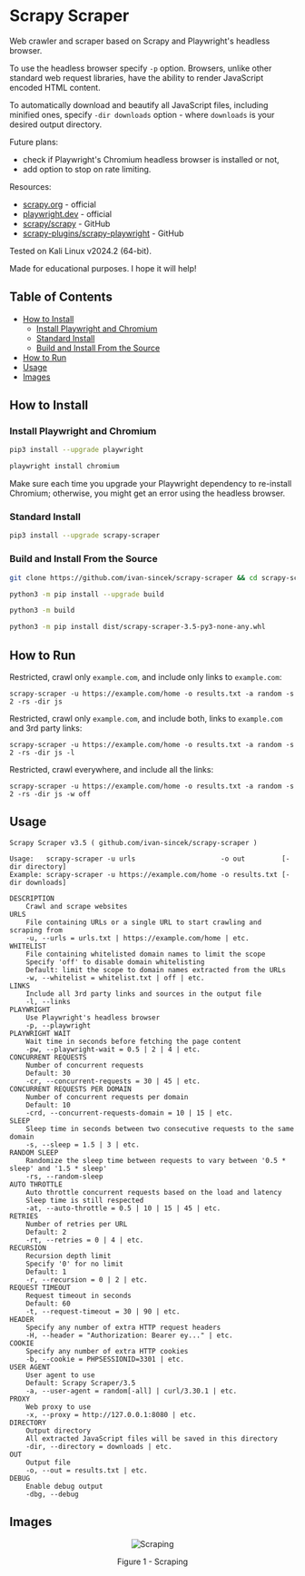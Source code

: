 # Scrapy Scraper

Web crawler and scraper based on Scrapy and Playwright's headless browser.

To use the headless browser specify `-p` option. Browsers, unlike other standard web request libraries, have the ability to render JavaScript encoded HTML content.

To automatically download and beautify all JavaScript files, including minified ones, specify `-dir downloads` option - where `downloads` is your desired output directory.

Future plans:

* check if Playwright's Chromium headless browser is installed or not,
* add option to stop on rate limiting.

Resources:

* [scrapy.org](https://scrapy.org) - official
* [playwright.dev](https://playwright.dev/python/docs/intro) - official
* [scrapy/scrapy](https://github.com/scrapy/scrapy) - GitHub
* [scrapy-plugins/scrapy-playwright](https://github.com/scrapy-plugins/scrapy-playwright) - GitHub

Tested on Kali Linux v2024.2 (64-bit).

Made for educational purposes. I hope it will help!

## Table of Contents

* [How to Install](#how-to-install)
	* [Install Playwright and Chromium](#install-playwright-and-chromium)
	* [Standard Install](#standard-install)
	* [Build and Install From the Source](#build-and-install-from-the-source)
* [How to Run](#how-to-run)
* [Usage](#usage)
* [Images](#images)

## How to Install

### Install Playwright and Chromium

```bash
pip3 install --upgrade playwright

playwright install chromium
```

Make sure each time you upgrade your Playwright dependency to re-install Chromium; otherwise, you might get an error using the headless browser.

### Standard Install

```bash
pip3 install --upgrade scrapy-scraper
```

### Build and Install From the Source

```bash
git clone https://github.com/ivan-sincek/scrapy-scraper && cd scrapy-scraper

python3 -m pip install --upgrade build

python3 -m build

python3 -m pip install dist/scrapy-scraper-3.5-py3-none-any.whl
```

## How to Run

Restricted, crawl only `example.com`, and include only links to `example.com`:

```fundamental
scrapy-scraper -u https://example.com/home -o results.txt -a random -s 2 -rs -dir js
```

Restricted, crawl only `example.com`, and include both, links to `example.com` and 3rd party links:

```fundamental
scrapy-scraper -u https://example.com/home -o results.txt -a random -s 2 -rs -dir js -l
```

Restricted, crawl everywhere, and include all the links:

```fundamental
scrapy-scraper -u https://example.com/home -o results.txt -a random -s 2 -rs -dir js -w off
```

## Usage

```fundamental
Scrapy Scraper v3.5 ( github.com/ivan-sincek/scrapy-scraper )

Usage:   scrapy-scraper -u urls                     -o out         [-dir directory]
Example: scrapy-scraper -u https://example.com/home -o results.txt [-dir downloads]

DESCRIPTION
    Crawl and scrape websites
URLS
    File containing URLs or a single URL to start crawling and scraping from
    -u, --urls = urls.txt | https://example.com/home | etc.
WHITELIST
    File containing whitelisted domain names to limit the scope
    Specify 'off' to disable domain whitelisting
    Default: limit the scope to domain names extracted from the URLs
    -w, --whitelist = whitelist.txt | off | etc.
LINKS
    Include all 3rd party links and sources in the output file
    -l, --links
PLAYWRIGHT
    Use Playwright's headless browser
    -p, --playwright
PLAYWRIGHT WAIT
    Wait time in seconds before fetching the page content
    -pw, --playwright-wait = 0.5 | 2 | 4 | etc.
CONCURRENT REQUESTS
    Number of concurrent requests
    Default: 30
    -cr, --concurrent-requests = 30 | 45 | etc.
CONCURRENT REQUESTS PER DOMAIN
    Number of concurrent requests per domain
    Default: 10
    -crd, --concurrent-requests-domain = 10 | 15 | etc.
SLEEP
    Sleep time in seconds between two consecutive requests to the same domain
    -s, --sleep = 1.5 | 3 | etc.
RANDOM SLEEP
    Randomize the sleep time between requests to vary between '0.5 * sleep' and '1.5 * sleep'
    -rs, --random-sleep
AUTO THROTTLE
    Auto throttle concurrent requests based on the load and latency
    Sleep time is still respected
    -at, --auto-throttle = 0.5 | 10 | 15 | 45 | etc.
RETRIES
    Number of retries per URL
    Default: 2
    -rt, --retries = 0 | 4 | etc.
RECURSION
    Recursion depth limit
    Specify '0' for no limit
    Default: 1
    -r, --recursion = 0 | 2 | etc.
REQUEST TIMEOUT
    Request timeout in seconds
    Default: 60
    -t, --request-timeout = 30 | 90 | etc.
HEADER
    Specify any number of extra HTTP request headers
    -H, --header = "Authorization: Bearer ey..." | etc.
COOKIE
    Specify any number of extra HTTP cookies
    -b, --cookie = PHPSESSIONID=3301 | etc.
USER AGENT
    User agent to use
    Default: Scrapy Scraper/3.5
    -a, --user-agent = random[-all] | curl/3.30.1 | etc.
PROXY
    Web proxy to use
    -x, --proxy = http://127.0.0.1:8080 | etc.
DIRECTORY
    Output directory
    All extracted JavaScript files will be saved in this directory
    -dir, --directory = downloads | etc.
OUT
    Output file
    -o, --out = results.txt | etc.
DEBUG
    Enable debug output
    -dbg, --debug
```

## Images

<p align="center"><img src="https://github.com/ivan-sincek/scrapy-scraper/blob/main/img/scraping.png" alt="Scraping"></p>

<p align="center">Figure 1 - Scraping</p>
